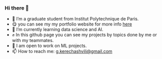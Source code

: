 ### Hi there 👋

- 💬 I’m a graduate student from Institut Polytechnique de Paris.
- 😋 you can see my my portfolio website for more info [here](https://gurokeretcha.github.io/myportfolio/) 
- 🌱 I’m currently learning data science and AI.
- ✊  In this github page you can see my projects by topics done by me or with my teammates.
- 🤝 I am open to work on ML projects.
- 📫 How to reach me: g.kerechashvili@gmail.com


<!--
**gurokeretcha/gurokeretcha** is a ✨ _special_ ✨ repository because its `README.md` (this file) appears on your GitHub profile.

Here are some ideas to get you started:

- 🔭 I’m currently working on ...
- 🌱 I’m currently learning ...
- 👯 I’m looking to collaborate on ...
- 🤔 I’m looking for help with ...
- 💬 Ask me about ...
- 📫 How to reach me: ...
- 😄 Pronouns: ...
- ⚡ Fun fact: ...
-->
